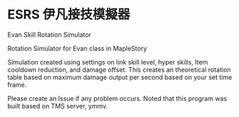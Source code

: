 # ESRS 伊凡接技模擬器
Evan Skill Rotation Simulator

Rotation Simulator for Evan class in MapleStory

Simulation created using settings on link skill level, hyper skills, Item cooldown reduction, and damage offset.
This creates an theoretical rotation table based on maximum damage output per second based on your set time frame.

Please create an Issue if any problem occurs.
Noted that this program was built based on TMS server, ymmv.
